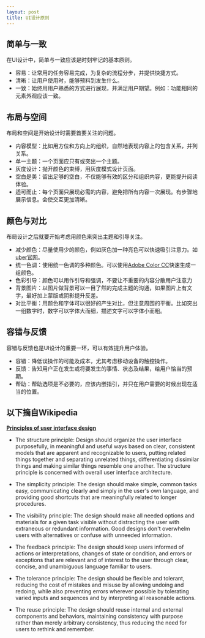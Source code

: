 ```yaml
---
layout: post
title: UI设计原则
---
```


简单与一致
---

在UI设计中，简单与一致应该是时刻牢记的基本原则。

- 容易：让常用的任务容易完成，为复杂的流程分步，并提供快捷方式。
- 清晰：让用户使用时，能够预料到发生什么。
- 一致：始终用用户熟悉的方式进行展现，并满足用户期望。例如：功能相同的元素外观应该一致。

布局与空间
---

布局和空间是开始设计时需要首要关注的问题。

- 内容模型：比如用方位和方向上的组织，自然地表现内容上的包含关系，并列关系。
- 单一主题：一个页面应只有或突出一个主题。
- 灰度设计：抛开颜色的束缚，用灰度模式设计页面。
- 空白是美：留出足够的空白，不仅能够有效的区分和组织内容，更能提升阅读体验。
- 适可而止：每个页面只展现必需的内容，避免把所有内容一次展现。有步骤地展示信息。会使交互更加清晰。 

颜色与对比
---

布局设计之后就要开始考虑用颜色来突出主题和引导关注。

- 减少颜色：尽量使用少的颜色，例如灰色加一种亮色可以快速吸引注意力。如[uber官网](https://www.uber.com/)。
- 统一色调：使用统一色调的多种颜色。可以使用[Adobe Color CC](https://color.adobe.com/)快速生成一组颜色。
- 色彩引导：颜色可以用作引导和强调，不要让不重要的内容分散用户注意力
- 背景图片：以图片做背景可以一目了然的完成主题的沟通，如果图片上有文字，最好加上蒙版或阴影提升反差。
- 对比平衡：用颜色和字体可以很好的产生对比，但注意周围的平衡。比如突出一组数字时，数字可以字体大而细，描述文字可以字体小而粗。

容错与反馈
---

容错与反馈也是UI设计的重要一环，可以有效提升用户体验。

- 容错：降低误操作的可能及成本，尤其考虑移动设备的触控操作。
- 反馈：告知用户正在发生或将要发生的事情、状态及结果，给用户恰当的预期。
- 帮助：帮助选项是不必要的，应该内嵌指引，并只在用户需要的时候出现在适当的位置。


以下摘自Wikipedia
---
[**Principles of user interface design**](http://en.wikipedia.org/wiki/Principles_of_user_interface_design)

- The structure principle: Design should organize the user interface purposefully, in meaningful and useful ways based on clear, consistent models that are apparent and recognizable to users, putting related things together and separating unrelated things, differentiating dissimilar things and making similar things resemble one another. The structure principle is concerned with overall user interface architecture.

- The simplicity principle: The design should make simple, common tasks easy, communicating clearly and simply in the user's own language, and providing good shortcuts that are meaningfully related to longer procedures.

- The visibility principle: The design should make all needed options and materials for a given task visible without distracting the user with extraneous or redundant information. Good designs don't overwhelm users with alternatives or confuse with unneeded information.

- The feedback principle: The design should keep users informed of actions or interpretations, changes of state or condition, and errors or exceptions that are relevant and of interest to the user through clear, concise, and unambiguous language familiar to users.

- The tolerance principle: The design should be flexible and tolerant, reducing the cost of mistakes and misuse by allowing undoing and redoing, while also preventing errors wherever possible by tolerating varied inputs and sequences and by interpreting all reasonable actions.

- The reuse principle: The design should reuse internal and external components and behaviors, maintaining consistency with purpose rather than merely arbitrary consistency, thus reducing the need for users to rethink and remember.